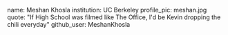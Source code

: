 name: Meshan Khosla
institution: UC Berkeley
profile_pic: meshan.jpg
quote: "If High School was filmed like The Office, I'd be Kevin dropping the chili everyday"
github_user: MeshanKhosla
